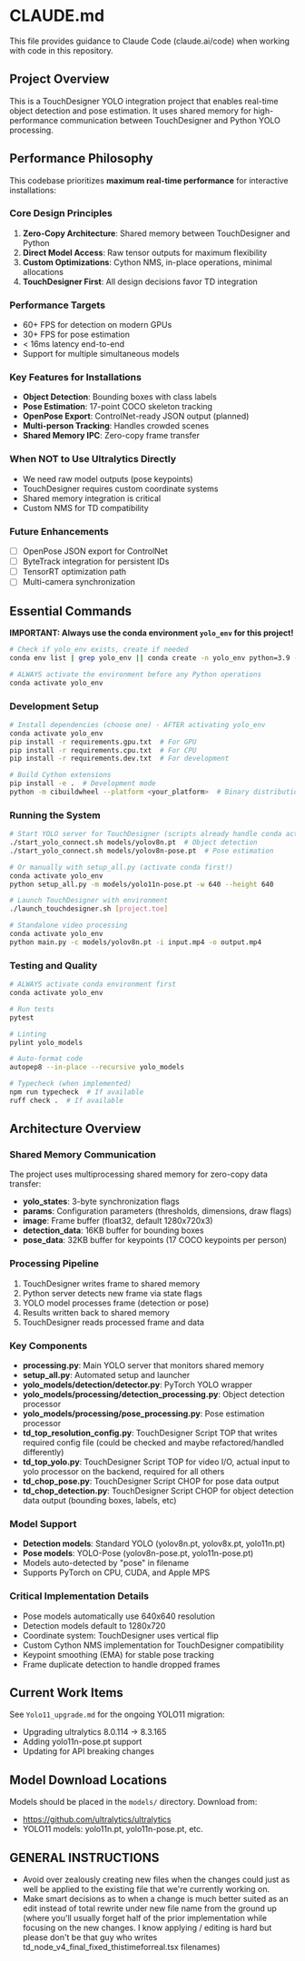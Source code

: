 # CLAUDE.md

This file provides guidance to Claude Code (claude.ai/code) when working with code in this repository.

## Project Overview

This is a TouchDesigner YOLO integration project that enables real-time object detection and pose estimation. It uses shared memory for high-performance communication between TouchDesigner and Python YOLO processing.

## Performance Philosophy

This codebase prioritizes **maximum real-time performance** for interactive installations:

### Core Design Principles

1. **Zero-Copy Architecture**: Shared memory between TouchDesigner and Python
2. **Direct Model Access**: Raw tensor outputs for maximum flexibility
3. **Custom Optimizations**: Cython NMS, in-place operations, minimal allocations
4. **TouchDesigner First**: All design decisions favor TD integration

### Performance Targets

- 60+ FPS for detection on modern GPUs
- 30+ FPS for pose estimation
- < 16ms latency end-to-end
- Support for multiple simultaneous models

### Key Features for Installations

- **Object Detection**: Bounding boxes with class labels
- **Pose Estimation**: 17-point COCO skeleton tracking
- **OpenPose Export**: ControlNet-ready JSON output (planned)
- **Multi-person Tracking**: Handles crowded scenes
- **Shared Memory IPC**: Zero-copy frame transfer

### When NOT to Use Ultralytics Directly

- We need raw model outputs (pose keypoints)
- TouchDesigner requires custom coordinate systems
- Shared memory integration is critical
- Custom NMS for TD compatibility

### Future Enhancements

- [ ] OpenPose JSON export for ControlNet
- [ ] ByteTrack integration for persistent IDs
- [ ] TensorRT optimization path
- [ ] Multi-camera synchronization

## Essential Commands

**IMPORTANT: Always use the conda environment `yolo_env` for this project!**

```bash
# Check if yolo_env exists, create if needed
conda env list | grep yolo_env || conda create -n yolo_env python=3.9 -y

# ALWAYS activate the environment before any Python operations
conda activate yolo_env
```

### Development Setup

```bash
# Install dependencies (choose one) - AFTER activating yolo_env
conda activate yolo_env
pip install -r requirements.gpu.txt  # For GPU
pip install -r requirements.cpu.txt  # For CPU
pip install -r requirements.dev.txt  # For development

# Build Cython extensions
pip install -e .  # Development mode
python -m cibuildwheel --platform <your_platform>  # Binary distribution
```

### Running the System

```bash
# Start YOLO server for TouchDesigner (scripts already handle conda activation)
./start_yolo_connect.sh models/yolov8n.pt  # Object detection
./start_yolo_connect.sh models/yolov8n-pose.pt  # Pose estimation

# Or manually with setup_all.py (activate conda first!)
conda activate yolo_env
python setup_all.py -m models/yolo11n-pose.pt -w 640 --height 640

# Launch TouchDesigner with environment
./launch_touchdesigner.sh [project.toe]

# Standalone video processing
conda activate yolo_env
python main.py -c models/yolov8n.pt -i input.mp4 -o output.mp4
```

### Testing and Quality

```bash
# ALWAYS activate conda environment first
conda activate yolo_env

# Run tests
pytest

# Linting
pylint yolo_models

# Auto-format code
autopep8 --in-place --recursive yolo_models

# Typecheck (when implemented)
npm run typecheck  # If available
ruff check .  # If available
```

## Architecture Overview

### Shared Memory Communication

The project uses multiprocessing shared memory for zero-copy data transfer:

- **yolo_states**: 3-byte synchronization flags
- **params**: Configuration parameters (thresholds, dimensions, draw flags)
- **image**: Frame buffer (float32, default 1280x720x3)
- **detection_data**: 16KB buffer for bounding boxes
- **pose_data**: 32KB buffer for keypoints (17 COCO keypoints per person)

### Processing Pipeline

1. TouchDesigner writes frame to shared memory
2. Python server detects new frame via state flags
3. YOLO model processes frame (detection or pose)
4. Results written back to shared memory
5. TouchDesigner reads processed frame and data

### Key Components

- **processing.py**: Main YOLO server that monitors shared memory
- **setup_all.py**: Automated setup and launcher
- **yolo_models/detection/detector.py**: PyTorch YOLO wrapper
- **yolo_models/processing/detection_processing.py**: Object detection processor
- **yolo_models/processing/pose_processing.py**: Pose estimation processor
- **td_top_resolution_config.py**: TouchDesigner Script TOP that writes required config file (could be checked and maybe refactored/handled differently)
- **td_top_yolo.py**: TouchDesigner Script TOP for video I/O, actual input to yolo processor on the backend, required for all others
- **td_chop_pose.py**: TouchDesigner Script CHOP for pose data output
- **td_chop_detection.py**: TouchDesigner Script CHOP for object detection data output (bounding boxes, labels, etc)

### Model Support

- **Detection models**: Standard YOLO (yolov8n.pt, yolov8x.pt, yolo11n.pt)
- **Pose models**: YOLO-Pose (yolov8n-pose.pt, yolo11n-pose.pt)
- Models auto-detected by "pose" in filename
- Supports PyTorch on CPU, CUDA, and Apple MPS

### Critical Implementation Details

- Pose models automatically use 640x640 resolution
- Detection models default to 1280x720
- Coordinate system: TouchDesigner uses vertical flip
- Custom Cython NMS implementation for TouchDesigner compatibility
- Keypoint smoothing (EMA) for stable pose tracking
- Frame duplicate detection to handle dropped frames

## Current Work Items

See `Yolo11_upgrade.md` for the ongoing YOLO11 migration:

- Upgrading ultralytics 8.0.114 → 8.3.165
- Adding yolo11n-pose.pt support
- Updating for API breaking changes

## Model Download Locations

Models should be placed in the `models/` directory. Download from:

- <https://github.com/ultralytics/ultralytics>
- YOLO11 models: yolo11n.pt, yolo11n-pose.pt, etc.

## GENERAL INSTRUCTIONS

- Avoid over zealously creating new files when the changes could just as well be applied to the existing file that we're currently working on.
- Make smart decisions as to when a change is much better suited as an edit instead of total rewrite under new file name from the ground up (where you'll usually forget half of the prior implementation while focusing on the new changes. I know applying / editing is hard but please don't be that guy who writes td_node_v4_final_fixed_thistimeforreal.tsx filenames)
